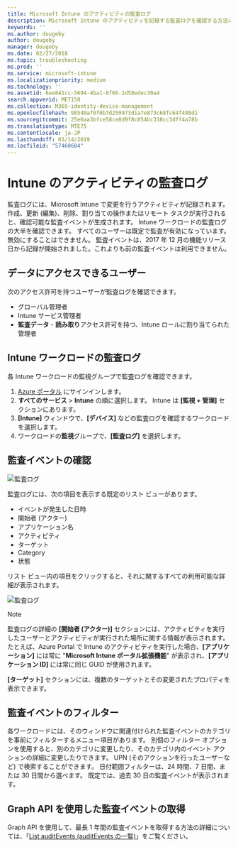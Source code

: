 ```yaml
---
title: Microsoft Intune のアクティビティの監査ログ
description: Microsoft Intune のアクティビティを記録する監査ログを確認する方法について説明します。
keywords: ''
ms.author: dougeby
author: dougeby
manager: dougeby
ms.date: 02/27/2018
ms.topic: troubleshooting
ms.prod: ''
ms.service: microsoft-intune
ms.localizationpriority: medium
ms.technology: ''
ms.assetid: 6ee841cc-5694-4ba1-8f66-1d58edec30a4
search.appverid: MET150
ms.collection: M365-identity-device-management
ms.openlocfilehash: 98540af0f0b7d259973d1a7e873c68fc64f488d1
ms.sourcegitcommit: 25e6aa3bfce58ce8d9f8c054bc338cc3dff4a78b
ms.translationtype: MTE75
ms.contentlocale: ja-JP
ms.lasthandoff: 03/14/2019
ms.locfileid: "57460684"
---
```

# <a name="audit-logs-for-intune-activities"></a>Intune のアクティビティの監査ログ
監査ログには、Microsoft Intune で変更を行うアクティビティが記録されます。 作成、更新 (編集)、削除、割り当ての操作またはリモート タスクが実行されると、確認可能な監査イベントが生成されます。 Intune ワークロードの監査ログの大半を確認できます。 すべてのユーザーは既定で監査が有効になっています。無効にすることはできません。 監査イベントは、2017 年 12 月の機能リリース日から記録が開始されました。これよりも前の監査イベントは利用できません。

## <a name="who-can-access-the-data"></a>データにアクセスできるユーザー
次のアクセス許可を持つユーザーが監査ログを確認できます。
- グローバル管理者
- Intune サービス管理者
- **監査データ** - **読み取り**アクセス許可を持つ、Intune ロールに割り当てられた管理者

## <a name="audit-logs-for-intune-workloads"></a>Intune ワークロードの監査ログ
各 Intune ワークロードの監視グループで監査ログを確認できます。  
1. [Azure ポータル](https://portal.azure.com) にサインインします。
2. **すべてのサービス** > **Intune** の順に選択します。 Intune は **[監視 + 管理]** セクションにあります。
3. **[Intune]** ウィンドウで、**[デバイス]** などの監査ログを確認するワークロードを選択します。
4. ワークロードの**監視**グループで、**[監査ログ]** を選択します。

## <a name="review-audit-events"></a>監査イベントの確認
![監査ログ](./media/monitor-audit-logs.png "監査ログ")

監査ログには、次の項目を表示する既定のリスト ビューがあります。    

- イベントが発生した日時
- 開始者 (アクター)
- アプリケーション名
- アクティビティ
- ターゲット
- Category
- 状態

リスト ビュー内の項目をクリックすると、それに関するすべての利用可能な詳細が表示されます。

![監査ログ](./media/monitor-audit-log-detail.png "監査ログ")

> [!Note]    
> 監査ログの詳細の **[開始者 (アクター)]** セクションには、アクティビティを実行したユーザーとアクティビティが実行された場所に関する情報が表示されます。 たとえば、Azure Portal で Intune のアクティビティを実行した場合、**[アプリケーション]** には常に "**Microsoft Intune ポータル拡張機能**" が表示され、**[アプリケーション ID]** には常に同じ GUID が使用されます。 
>    
> **[ターゲット]** セクションには、複数のターゲットとその変更されたプロパティを表示できます。  


## <a name="filter-audit-events"></a>監査イベントのフィルター
各ワークロードには、そのウィンドウに関連付けられた監査イベントのカテゴリを事前にフィルターするメニュー項目があります。 別個のフィルター オプションを使用すると、別のカテゴリに変更したり、そのカテゴリ内のイベント アクションの詳細に変更したりできます。 UPN (そのアクションを行ったユーザーなど) で検索することができます。 日付範囲フィルターは、24 時間、7 日間、または 30 日間から選べます。 既定では、過去 30 日の監査イベントが表示されます。

## <a name="use-graph-api-to-retrieve-audit-events"></a>Graph API を使用した監査イベントの取得
Graph API を使用して、最長 1 年間の監査イベントを取得する方法の詳細については、「[List auditEvents (auditEvents の一覧)](https://developer.microsoft.com/en-us/graph/docs/api-reference/beta/api/intune_auditing_auditevent_list)」をご覧ください。
